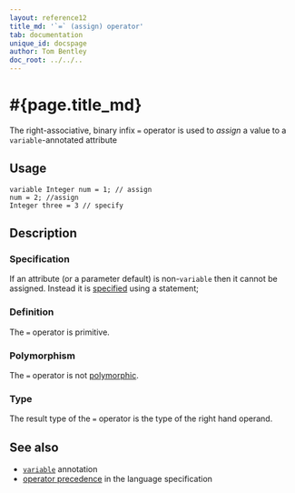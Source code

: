 ```yaml
---
layout: reference12
title_md: '`=` (assign) operator'
tab: documentation
unique_id: docspage
author: Tom Bentley
doc_root: ../../..
---
```


# #{page.title_md}

The right-associative, binary infix `=` operator is used to *assign* a value to a `variable`-annotated attribute

## Usage 

<!-- cat: void m() { -->
<!-- try: -->
    variable Integer num = 1; // assign
    num = 2; //assign
    Integer three = 3 // specify
<!-- cat: } -->

## Description

### Specification

If an attribute (or a parameter default) is non-`variable` then it cannot be 
assigned. Instead it is [specified](../../statement/specification) using a 
statement;

### Definition

The `=` operator is primitive.

### Polymorphism

The `=` operator is not [polymorphic](#{page.doc_root}/tour/language-module/#operator_polymorphism). 

### Type

The result type of the `=` operator is the type of the right hand operand.

## See also

* [`variable`](#{site.urls.apidoc_1_1}/index.html#variable) annotation
* [operator precedence](#{site.urls.spec_current}#operatorprecedence) in the 
  language specification
